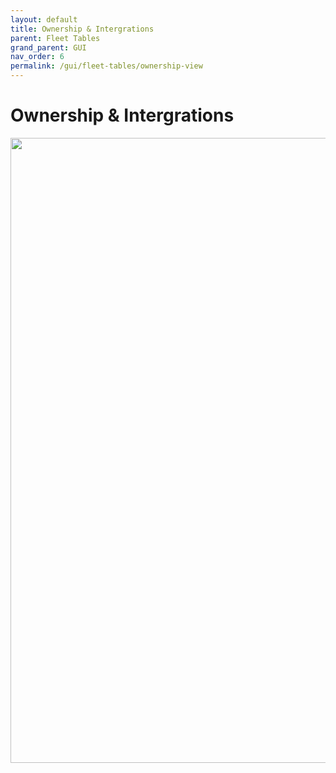 ```yaml
---
layout: default
title: Ownership & Intergrations
parent: Fleet Tables
grand_parent: GUI
nav_order: 6
permalink: /gui/fleet-tables/ownership-view
---
```




# Ownership & Intergrations


<image src="/docs/images/screenshots/ownership_view.png" width="1000"  class="img-border" />